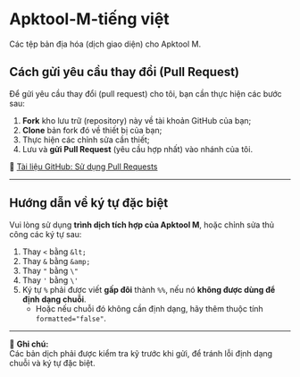 # Apktool-M-tiếng việt
Các tệp bản địa hóa (dịch giao diện) cho Apktool M.

## Cách gửi yêu cầu thay đổi (Pull Request)
Để gửi yêu cầu thay đổi (pull request) cho tôi, bạn cần thực hiện các bước sau:

1. **Fork** kho lưu trữ (repository) này về tài khoản GitHub của bạn;  
2. **Clone** bản fork đó về thiết bị của bạn;  
3. Thực hiện các chỉnh sửa cần thiết;  
4. Lưu và **gửi Pull Request** (yêu cầu hợp nhất) vào nhánh của tôi.

📘 [Tài liệu GitHub: Sử dụng Pull Requests](https://help.github.com/articles/using-pull-requests/ "Tài liệu GitHub")

---

## Hướng dẫn về ký tự đặc biệt

Vui lòng sử dụng **trình dịch tích hợp của Apktool M**, hoặc chỉnh sửa thủ công các ký tự sau:

1. Thay `<` bằng `&lt;`  
2. Thay `&` bằng `&amp;`  
3. Thay `"` bằng `\"`  
4. Thay `'` bằng `\'`  
5. Ký tự `%` phải được viết **gấp đôi** thành `%%`, nếu nó **không được dùng để định dạng chuỗi**.  
   - Hoặc nếu chuỗi đó không cần định dạng, hãy thêm thuộc tính `formatted="false"`.

---

📄 **Ghi chú:**  
Các bản dịch phải được kiểm tra kỹ trước khi gửi, để tránh lỗi định dạng chuỗi và ký tự đặc biệt.

